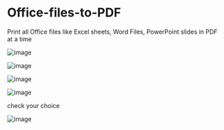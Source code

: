 # Office-files-to-PDF
Print all Office files like Excel sheets, Word Files, PowerPoint slides in PDF at a time

![image](https://github.com/user-attachments/assets/c263c9e2-97d9-40cd-bebc-c59329ccfba2)

![image](https://github.com/user-attachments/assets/8dc2e5c5-bc57-490b-98d2-0f2718fedbba)

![image](https://github.com/user-attachments/assets/c3115455-5ac7-44ac-a26a-dd9f643bf94b)

![image](https://github.com/user-attachments/assets/872bd18a-850f-4e15-8dd7-d99ff8e9c259)

check your choice

![image](https://github.com/user-attachments/assets/5676d0c0-b65d-48d9-bfc4-59ec1a73eea6)

